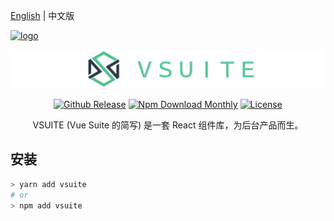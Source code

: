 [English](README.md) | 中文版

<p>
    <a href="https://github.com/the-bcflow"><img alt="logo" width="36" height="36" src="http://oameisqha.bkt.clouddn.com/bcflow.png?roundPic/radius/!50p" alt="the-bcflow">
    </a>
</p>

![logo](brand/logo-lang.png)

<p align="center">
  <a href="https://github.com/vsuite/vsuite"><img src="https://img.shields.io/github/release/blackcater/vsuite.svg" alt="Github Release"/></a>
  <a href="https://github.com/vsuite/vsuite"><img src="https://img.shields.io/npm/dm/vsuite.svg" alt="Npm Download Monthly"/></a>
  <a href="https://github.com/vsuite/vsuite"><img src="https://img.shields.io/github/license/vsuite/vsuite.svg" alt="License"/></a>
</p>

<p align="center">VSUITE (Vue Suite 的简写) 是一套 React 组件库，为后台产品而生。</p>

<h2>安装</h2>

```bash
> yarn add vsuite
# or
> npm add vsuite
```
